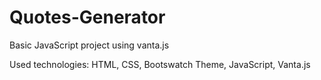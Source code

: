 # Quotes-Generator
Basic JavaScript project using vanta.js

Used technologies: HTML, CSS, Bootswatch Theme, JavaScript, Vanta.js
